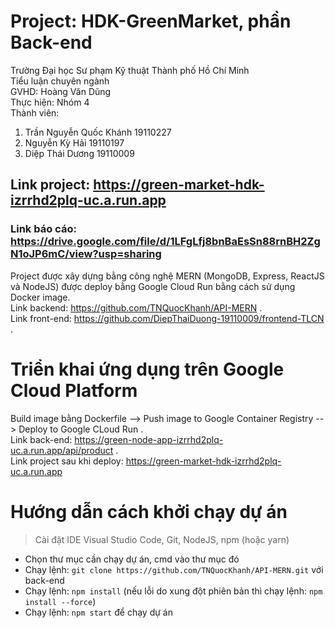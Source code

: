 # Project: HDK-GreenMarket, phần Back-end
Trường Đại học Sư phạm Kỹ thuật Thành phố Hồ Chí Minh </br>
Tiểu luận chuyên ngành </br>
GVHD: Hoàng Văn Dũng </br>
Thực hiện: Nhóm 4 </br>
Thành viên:
1. Trần Nguyễn Quốc Khánh  19110227 
2. Nguyễn Kỳ Hải           19110197
3. Diệp Thái Dương         19110009
## Link project: https://green-market-hdk-izrrhd2plq-uc.a.run.app 
### Link báo cáo: https://drive.google.com/file/d/1LFgLfj8bnBaEsSn88rnBH2ZgN1oJP6mC/view?usp=sharing

Project được xây dựng bằng công nghệ MERN (MongoDB, Express, ReactJS và NodeJS) được deploy bằng Google Cloud Run bằng cách sử dụng Docker image.\
Link backend: https://github.com/TNQuocKhanh/API-MERN .\
Link front-end: https://github.com/DiepThaiDuong-19110009/frontend-TLCN .

# Triển khai ứng dụng trên Google Cloud Platform
Build image bằng Dockerfile --> Push image to Google Container Registry --> Deploy to Google CLoud Run .\
Link back-end: https://green-node-app-izrrhd2plq-uc.a.run.app/api/product .\
Link project sau khi deploy: https://green-market-hdk-izrrhd2plq-uc.a.run.app 

# Hướng dẫn cách khởi chạy dự án
> Cài đặt IDE Visual Studio Code, Git, NodeJS, npm (hoặc yarn) 
  * Chọn thư mục cần chạy dự án, cmd vào thư mục đó
  * Chạy lệnh: `git clone https://github.com/TNQuocKhanh/API-MERN.git` với back-end </br>
  * Chạy lệnh: `npm install` (nếu lỗi do xung đột phiên bản thì chạy lệnh: `npm install --force`)
  * Chạy lệnh: `npm start` để chạy dự án 
